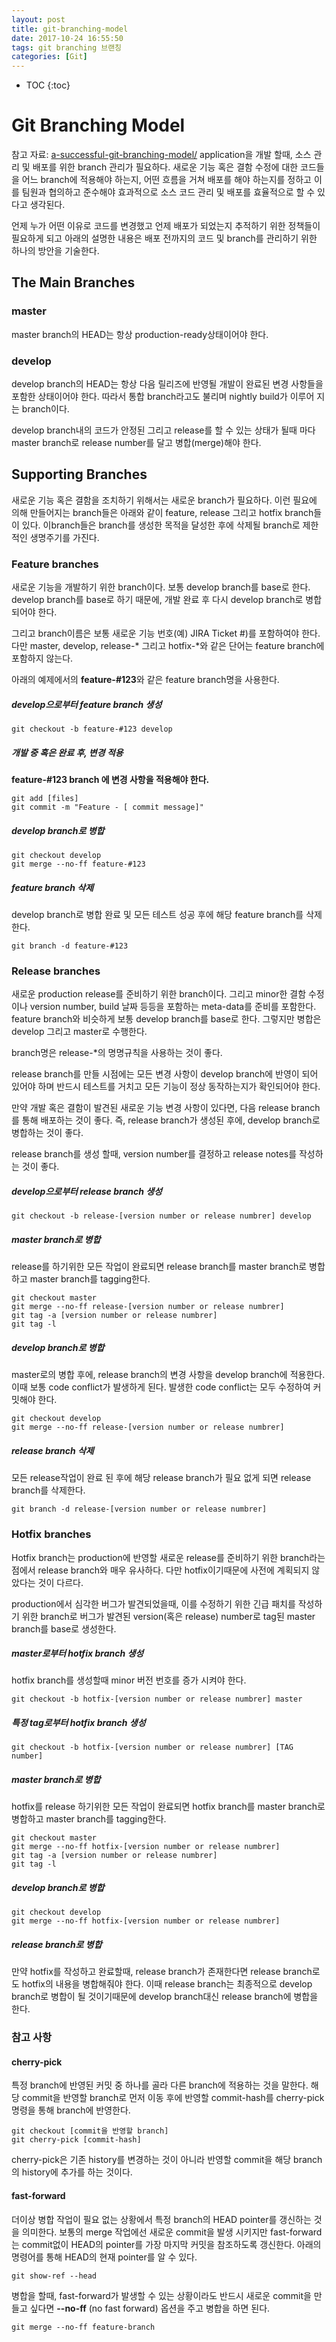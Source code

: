 ```yaml
---
layout: post
title: git-branching-model
date: 2017-10-24 16:55:50
tags: git branching 브랜칭
categories: [Git]
---
```


* TOC
{:toc}

# Git Branching Model
참고 자료: [a-successful-git-branching-model/](http://nvie.com/posts/a-successful-git-branching-model/)
application을 개발 할때, 소스 관리 및 배포를 위한 branch 관리가 필요하다. 새로운 기능 혹은 결함 수정에 대한 코드들을 어느 branch에 적용해야 하는지, 어떤 흐름을 거쳐 배포를 해야 하는지를 정하고 이를 팀원과 협의하고 준수해야 효과적으로 소스 코드 관리 및 배포를 효율적으로 할 수 있다고 생각된다.

언제 누가 어떤 이유로 코드를 변경했고 언제 배포가 되었는지 추적하기 위한 정책들이 필요하게 되고 아래의 설명한 내용은 배포 전까지의 코드 및 branch를 관리하기 위한 하나의 방안을 기술한다.

## The Main Branches
### master
master branch의 HEAD는 항상 production-ready상태이어야 한다.

### develop
develop branch의 HEAD는 항상 다음 릴리즈에 반영될 개발이 완료된 변경 사항들을 포함한 상태이어야 한다. 따라서 통합 branch라고도 불리며 nightly build가 이루어 지는 branch이다.

develop branch내의 코드가 안정된 그리고 release를 할 수 있는 상태가 될때 마다 master branch로 release number를 달고 병합(merge)해야 한다.

## Supporting Branches
새로운 기능 혹은 결함을 조치하기 위해서는 새로운 branch가 필요하다. 이런 필요에 의해 만들어지는 branch들은 아래와 같이 feature, release 그리고 hotfix branch들이 있다. 이branch들은 branch를 생성한 목적을 달성한 후에 삭제될 branch로 제한적인 생명주기를 가진다.

### Feature branches
새로운 기능을 개발하기 위한 branch이다. 보통 develop branch를 base로 한다. develop branch를 base로 하기 때문에, 개발 완료 후 다시 develop branch로 병합되어야 한다.

그리고 branch이름은 보통 새로운 기능 번호(예) JIRA Ticket #)를 포함하여야 한다. 다만 master, develop, release-* 그리고 hotfix-*와 같은 단어는 feature branch에 포함하지 않는다.

아래의 예제에서의 **feature-#123**와 같은 feature branch명을 사용한다.

##### develop으로부터 feature branch 생성
```
git checkout -b feature-#123 develop
```
##### 개발 중 혹은 완료 후, 변경 적용
**feature-#123 branch 에 변경 사항을 적용해야 한다.**

```
git add [files]
git commit -m "Feature - [ commit message]"
```

##### develop branch로 병합

```
git checkout develop
git merge --no-ff feature-#123
```

##### feature branch 삭제
develop branch로 병합 완료 및 모든 테스트 성공 후에 해당 feature branch를 삭제한다.

```
git branch -d feature-#123
```

### Release branches
새로운 production release를 준비하기 위한 branch이다. 그리고 minor한 결함 수정 이나 version number, build 날짜 등등을 포함하는 meta-data를 준비를 포함한다. feature branch와 비슷하게 보통 develop branch를 base로 한다.  그렇지만 병합은 develop 그리고 master로 수행한다.

branch명은 release-*의 명명규칙을 사용하는 것이 좋다.

release branch를 만들 시점에는 모든 변경 사항이 develop branch에 반영이 되어 있어야 하며 반드시 테스트를 거치고 모든 기능이 정상 동작하는지가 확인되어야 한다.

만약 개발 혹은 결함이 발견된 새로운 기능 변경 사항이 있다면, 다음 release branch를 통해 배포하는 것이 좋다. 즉, release branch가 생성된 후에, develop branch로 병합하는 것이 좋다.

release branch를 생성 할때, version number를 결정하고 release notes를 작성하는 것이 좋다.

##### develop으로부터 release branch 생성

```
git checkout -b release-[version number or release numbrer] develop
```

##### master branch로 병합
release를 하기위한 모든 작업이 완료되면 release branch를 master branch로 병합하고 master branch를 tagging한다.

```
git checkout master
git merge --no-ff release-[version number or release numbrer]
git tag -a [version number or release numbrer]
git tag -l
```

##### develop branch로 병합
master로의 병합 후에, release branch의 변경 사항을 develop branch에 적용한다. 이때 보통 code conflict가 발생하게 된다. 발생한 code conflict는 모두 수정하여 커밋해야 한다.

```
git checkout develop
git merge --no-ff release-[version number or release numbrer]
```
##### release branch 삭제
모든 release작업이 완료 된 후에 해당 release branch가 필요 없게 되면 release branch를 삭제한다.

```
git branch -d release-[version number or release numbrer]
```




### Hotfix branches
Hotfix branch는 production에 반영할 새로운 release를 준비하기 위한 branch라는 점에서 release branch와 매우 유사하다. 다만 hotfix이기때문에 사전에 계획되지 않았다는 것이 다르다.

production에서 심각한 버그가 발견되었을때, 이를 수정하기 위한 긴급 패치를 작성하기 위한 branch로 버그가 발견된 version(혹은  release) number로 tag된 master branch를 base로 생성한다.

##### master로부터 hotfix branch 생성
hotfix branch를 생성할때 minor 버전 번호를 증가 시켜야 한다.

```
git checkout -b hotfix-[version number or release numbrer] master
```

##### 특정 tag로부터 hotfix branch 생성

```
git checkout -b hotfix-[version number or release numbrer] [TAG number]
```
##### master branch로 병합
hotfix를 release 하기위한 모든 작업이 완료되면 hotfix branch를 master branch로 병합하고 master branch를 tagging한다.

```
git checkout master
git merge --no-ff hotfix-[version number or release numbrer]
git tag -a [version number or release numbrer]
git tag -l
```
##### develop branch로 병합

```
git checkout develop
git merge --no-ff hotfix-[version number or release numbrer]
```

##### release branch로 병합
만약 hotfix를 작성하고 완료할때, release branch가 존재한다면 release branch로도 hotfix의 내용을 병합해줘야 한다. 이때 release branch는 최종적으로 develop branch로 병합이 될 것이기때문에 develop branch대신 release branch에 병합을 한다.




### 참고 사항
#### cherry-pick
특정 branch에 반영된 커밋 중 하나를 골라 다른 branch에 적용하는 것을 말한다.  해당 commit을 반영할 branch로 먼저 이동 후에 반영할 commit-hash를 cherry-pick명령을 통해 branch에 반영한다.

```
git checkout [commit을 반영할 branch]
git cherry-pick [commit-hash]
```

cherry-pick은 기존 history를 변경하는 것이 아니라 반영할 commit을 해당 branch의 history에 추가를 하는 것이다.



#### fast-forward
더이상 병합 작업이 필요 없는 상황에서 특정 branch의 HEAD pointer를 갱신하는 것을 의미한다. 보통의 merge 작업에선 새로운 commit을 발생 시키지만 fast-forward는 commit없이 HEAD의 pointer를 가장 마지막 커밋을 참조하도록 갱신한다.  아래의 명령어를 통해 HEAD의 현재 pointer를 알 수 있다.

```
git show-ref --head
```
병합을 할때, fast-forward가 발생할 수 있는 상황이라도 반드시 새로운 commit을 만들고 싶다면 **--no-ff** (no fast forward) 옵션을 주고 병합을 하면 된다.

```
git merge --no-ff feature-branch
```
